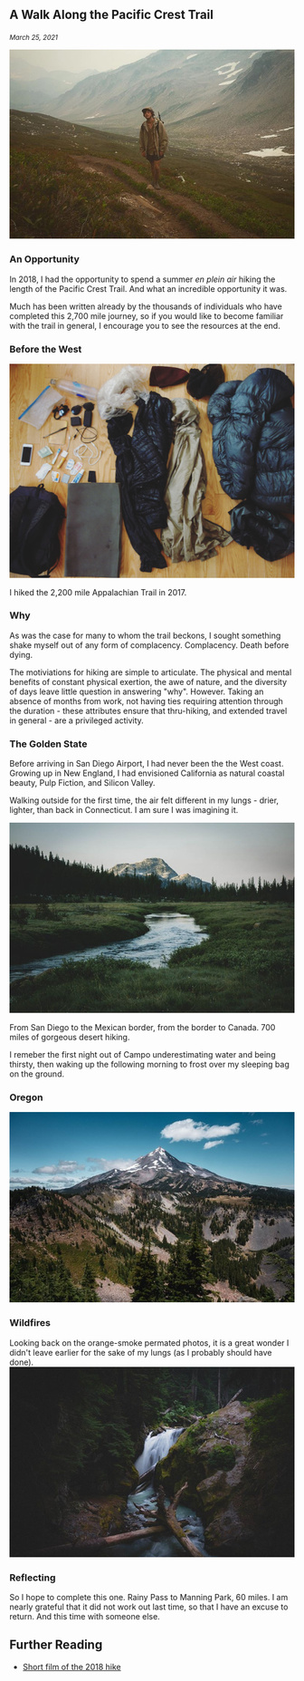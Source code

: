 [//]: # (Date)

## A Walk Along the Pacific Crest Trail

<small><i>March 25, 2021</i></small>

<img class="md-image" src="./static/assets/pct/sad.jpg" />

### An Opportunity

In 2018, I had the opportunity to spend a summer <i>en plein air</i> hiking the length of the Pacific Crest Trail. And what an incredible opportunity it was.

Much has been written already by the thousands of individuals who have completed this 2,700 mile journey, so if you would like to become familiar with the trail in general, I encourage you to see the resources at the end.

### Before the West

<img class="md-image" src="./static/assets/pct/gear.jpg" />

I hiked the 2,200 mile Appalachian Trail in 2017.

### Why

As was the case for many to whom the trail beckons, I sought something shake myself out of any form of complacency. Complacency. Death before dying.

The motiviations for hiking are simple to articulate. The physical and mental benefits of constant physical exertion, the awe of nature, and the diversity of days leave little question in answering "why". However. Taking an absence of months from work, not having ties requiring attention through the duration - these attributes ensure that thru-hiking, and extended travel in general - are a privileged activity.

### The Golden State

Before arriving in San Diego Airport, I had never been the the West coast. Growing up in New England, I had envisioned California as natural coastal beauty, Pulp Fiction, and Silicon Valley.

Walking outside for the first time, the air felt different in my lungs - drier, lighter, than back in Connecticut. I am sure I was imagining it.

<img class="md-image" src="./static/assets/pct/yosemite.jpg" />

From San Diego to the Mexican border, from the border to Canada. 700 miles of gorgeous desert hiking.

I remeber the first night out of Campo underestimating water and being thirsty, then waking up the following morning to frost over my sleeping bag on the ground.

### Oregon

<!-- ![](static/assets/pct/hood2.jpg) -->
<img class="md-image" src="./static/assets/pct/hood2.jpg" />

### Wildfires

Looking back on the orange-smoke permated photos, it is a great wonder I didn't leave earlier for the sake of my lungs (as I probably should have done).
<img class="md-image" src="./static/assets/pct/cascades.jpg" />

### Reflecting

So I hope to complete this one. Rainy Pass to Manning Park, 60 miles. I am nearly grateful that it did not work out last time, so that I have an excuse to return. And this time with someone else.

## Further Reading

- <a href="#"><span>Short film of the 2018 hike</span></a>